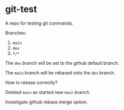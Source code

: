 # git-test
A repo for testing git commands.

Branches:

1. `main`
1. `dev`
1. `f/*`

The `dev` branch will be set to the github default branch.

The `main` branch will be rebased onto the `dev` branch.

How to rebase correctly?

Deleted `main` as started new `main` branch.

Investigate github rebase merge option.
